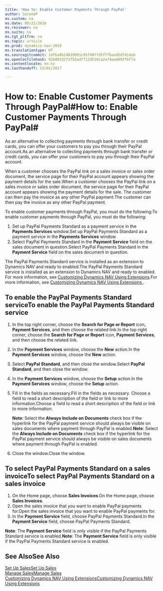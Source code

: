```yaml
---
title: 'How to: Enable Customer Payments Through PayPal'
author: SorenGP
ms.custom: na
ms.date: 09/22/2016
ms.reviewer: na
ms.suite: na
ms.tgt_pltfrm: na
ms.topic: article
ms.prod: dynamics-nav-2018
ms.translationtype: HT
ms.sourcegitcommit: 1dfba8b14019991c95f40ffd5f7fbaed5df414eb
ms.openlocfilehash: 92b00332f3fb5adff12d518ca2af4aa4093fbf7a
ms.contentlocale: en-nz
ms.lasthandoff: 12/01/2017

---
```


# <a name="how-to-enable-customer-payments-through-paypal"></a><span data-ttu-id="41dc3-102">How to: Enable Customer Payments Through PayPal#</span><span class="sxs-lookup"><span data-stu-id="41dc3-102">How to: Enable Customer Payments Through PayPal#</span></span>
<span data-ttu-id="41dc3-103">As an alternative to collecting payments through bank transfer or credit cards, you can offer your customers to pay you through their PayPal account.</span><span class="sxs-lookup"><span data-stu-id="41dc3-103">As an alternative to collecting payments through bank transfer or credit cards, you can offer your customers to pay you through their PayPal account.</span></span>

<span data-ttu-id="41dc3-104">When a customer chooses the PayPal link on a sales invoice or sales order document, the service page for their PayPal account appears showing the payment details for the sale.</span><span class="sxs-lookup"><span data-stu-id="41dc3-104">When a customer chooses the PayPal link on a sales invoice or sales order document, the service page for their PayPal account appears showing the payment details for the sale.</span></span> <span data-ttu-id="41dc3-105">The customer can then pay the invoice as any other PayPal payment.</span><span class="sxs-lookup"><span data-stu-id="41dc3-105">The customer can then pay the invoice as any other PayPal payment.</span></span>

<span data-ttu-id="41dc3-106">To enable customer payments through PayPal, you must do the following:</span><span class="sxs-lookup"><span data-stu-id="41dc3-106">To enable customer payments through PayPal, you must do the following:</span></span>

1. <span data-ttu-id="41dc3-107">Set up PayPal Payments Standard as a payment service in the **Payments Services** window.</span><span class="sxs-lookup"><span data-stu-id="41dc3-107">Set up PayPal Payments Standard as a payment service in the **Payments Services** window.</span></span>
2. <span data-ttu-id="41dc3-108">Select PayPal Payments Standard in the **Payment Service** field on the sales document in question.</span><span class="sxs-lookup"><span data-stu-id="41dc3-108">Select PayPal Payments Standard in the **Payment Service** field on the sales document in question.</span></span>

<span data-ttu-id="41dc3-109">The PayPal Payments Standard service is installed as an extension to Dynamics NAV and ready to enabled.</span><span class="sxs-lookup"><span data-stu-id="41dc3-109">The PayPal Payments Standard service is installed as an extension to Dynamics NAV and ready to enabled.</span></span> <span data-ttu-id="41dc3-110">For more information, see [Customizing Dynamics NAV Using Extensions](ui-extensions.md).</span><span class="sxs-lookup"><span data-stu-id="41dc3-110">For more information, see [Customizing Dynamics NAV Using Extensions ](ui-extensions.md).</span></span>

## <a name="to-enable-the-paypal-payments-standard-service"></a><span data-ttu-id="41dc3-111">To enable the PayPal Payments Standard service</span><span class="sxs-lookup"><span data-stu-id="41dc3-111">To enable the PayPal Payments Standard service</span></span>
1. <span data-ttu-id="41dc3-112">In the top right corner, choose the **Search for Page or Report** icon, **Payment Services**, and then choose the related link.</span><span class="sxs-lookup"><span data-stu-id="41dc3-112">In the top right corner, choose the **Search for Page or Report** icon, **Payment Services**, and then choose the related link.</span></span>  
2. <span data-ttu-id="41dc3-113">In the **Payment Services** window, choose the **New** action.</span><span class="sxs-lookup"><span data-stu-id="41dc3-113">In the **Payment Services** window, choose the **New** action.</span></span>
3. <span data-ttu-id="41dc3-114">Select **PayPal Standard**, and then close the window.</span><span class="sxs-lookup"><span data-stu-id="41dc3-114">Select **PayPal Standard**, and then close the window.</span></span>
4. <span data-ttu-id="41dc3-115">In the **Payment Services** window, choose the **Setup** action.</span><span class="sxs-lookup"><span data-stu-id="41dc3-115">In the **Payment Services** window, choose the **Setup** action.</span></span>
5. <span data-ttu-id="41dc3-116">Fill in the fields as necessary.</span><span class="sxs-lookup"><span data-stu-id="41dc3-116">Fill in the fields as necessary.</span></span> <span data-ttu-id="41dc3-117">Choose a field to read a short description of the field or link to more information.</span><span class="sxs-lookup"><span data-stu-id="41dc3-117">Choose a field to read a short description of the field or link to more information.</span></span>

    <span data-ttu-id="41dc3-118">**Note**: Select the **Always Include on Documents** check box if the hyperlink for the PayPal payment service should always be visible on sales documents where payment through PayPal is enabled.</span><span class="sxs-lookup"><span data-stu-id="41dc3-118">**Note**: Select the **Always Include on Documents** check box if the hyperlink for the PayPal payment service should always be visible on sales documents where payment through PayPal is enabled.</span></span>

6. <span data-ttu-id="41dc3-119">Close the window.</span><span class="sxs-lookup"><span data-stu-id="41dc3-119">Close the window.</span></span>

## <a name="to-select-paypal-payments-standard-on-a-sales-invoice"></a><span data-ttu-id="41dc3-120">To select PayPal Payments Standard on a sales invoice</span><span class="sxs-lookup"><span data-stu-id="41dc3-120">To select PayPal Payments Standard on a sales invoice</span></span>
1. <span data-ttu-id="41dc3-121">On the Home page, choose **Sales Invoices**.</span><span class="sxs-lookup"><span data-stu-id="41dc3-121">On the Home page, choose **Sales Invoices**.</span></span>
2. <span data-ttu-id="41dc3-122">Open the sales invoice that you want to enable PayPal payments for.</span><span class="sxs-lookup"><span data-stu-id="41dc3-122">Open the sales invoice that you want to enable PayPal payments for.</span></span>
3. <span data-ttu-id="41dc3-123">In the **Payment Service** field, choose PayPal Payments Standard.</span><span class="sxs-lookup"><span data-stu-id="41dc3-123">In the **Payment Service** field, choose PayPal Payments Standard.</span></span>

<span data-ttu-id="41dc3-124">**Note**: The **Payment Service** field is only visible if the PayPal Payments Standard service is enabled.</span><span class="sxs-lookup"><span data-stu-id="41dc3-124">**Note**: The **Payment Service** field is only visible if the PayPal Payments Standard service is enabled.</span></span>   

## <a name="see-also"></a><span data-ttu-id="41dc3-125">See Also</span><span class="sxs-lookup"><span data-stu-id="41dc3-125">See Also</span></span>  
[<span data-ttu-id="41dc3-126">Set Up Sales</span><span class="sxs-lookup"><span data-stu-id="41dc3-126">Set Up Sales</span></span>](sales-setup-sales.md)  
[<span data-ttu-id="41dc3-127">Manage Sales</span><span class="sxs-lookup"><span data-stu-id="41dc3-127">Manage Sales</span></span>](sales-manage-sales.md)  
[<span data-ttu-id="41dc3-128">Customizing Dynamics NAV Using Extensions</span><span class="sxs-lookup"><span data-stu-id="41dc3-128">Customizing Dynamics NAV Using Extensions</span></span>](ui-extensions.md)

